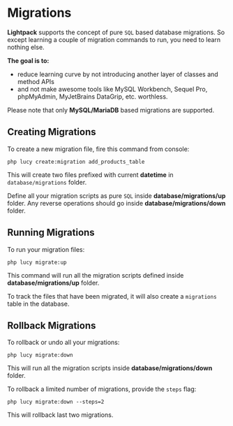 # Migrations

**Lightpack** supports the concept of pure `SQL` based database migrations. So except learning a couple of migration commands to run, you need to learn nothing else.

**The goal is to:**

* reduce learning curve by not introducing another layer of classes and method APIs
* and not make awesome tools like MySQL Workbench, Sequel Pro, phpMyAdmin, MyJetBrains DataGrip, etc. worthless.

<p class="tip">Please note that only <b>MySQL/MariaDB</b> based migrations are supported.</p>

## Creating Migrations

To create a new migration file, fire this command from console:

```terminal
php lucy create:migration add_products_table
```

This will create two files prefixed with current **datetime** in `database/migrations` folder. 

Define all your migration scripts as pure `SQL` inside **database/migrations/up** folder. Any reverse operations
should go inside **database/migrations/down** folder.

## Running Migrations

To run your migration files:

```terminal
php lucy migrate:up
```

This command will run all the migration scripts defined inside **database/migrations/up** folder. 

To track the files that have been migrated, it will also create a `migrations` table in the database.

## Rollback Migrations

To rollback or undo all your migrations:

```terminal
php lucy migrate:down
```

This will run all the migration scripts inside **database/migrations/down** folder.

To rollback a limited number of migrations, provide the `steps` flag:

```terminal
php lucy migrate:down --steps=2
```

This will rollback last two migrations.
